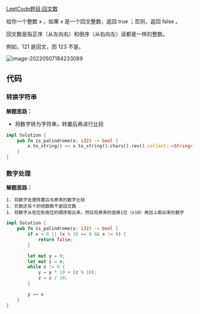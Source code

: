 [LeetCode题目:回文数](https://leetcode-cn.com/problems/palindrome-number/)

给你一个整数 x ，如果 x 是一个回文整数，返回 true ；否则，返回 false 。

回文数是指正序（从左向右）和倒序（从右向左）读都是一样的整数。

例如，121 是回文，而 123 不是。

![image-20220507184233089](https://repo-md.oss-cn-hangzhou.aliyuncs.com/2022image-20220507184233089.png)

## 代码

### 转换字符串

**解题思路：**

+ 将数字转为字符串，转置后再进行比较

  


```rust
impl Solution {
    pub fn is_palindrome(x: i32) -> bool {
        x.to_string() == x.to_string().chars().rev().collect::<String>()
    }
}
```



### 数字处理

**解题思路：**

	1. 将数字处理转置后与原来的数字比较
	1. 负数还有十的倍数都不是回文数
	1. 将数字从低位到高位的顺序取出来，然后将原来的值移1位（x10）再加上取出来的数字



```rust
impl Solution {
    pub fn is_palindrome(x: i32) -> bool {
        if x < 0 || (x % 10 == 0 && x != 0) {
            return false;
        }

        let mut y = 0;
        let mut z = x;
        while z != 0 {
            y = y * 10 + (z % 10);
            z = z / 10;
        }

        y == x
    }
}
```

